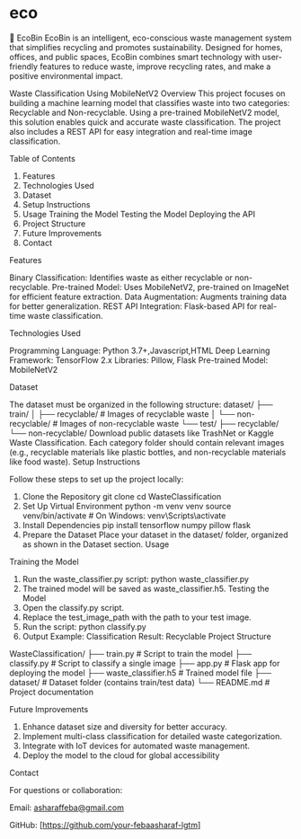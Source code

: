  # eco
🌿 EcoBin
EcoBin is an intelligent, eco-conscious waste management system that simplifies recycling and promotes sustainability. Designed for homes, offices, and public spaces, EcoBin combines smart technology with user-friendly features to reduce waste, improve recycling rates, and make a positive environmental impact.

Waste Classification Using MobileNetV2
Overview
This project focuses on building a machine learning model that classifies waste into two categories: Recyclable and Non-recyclable. Using a pre-trained MobileNetV2 model, this solution enables quick and accurate waste classification. The project also includes a REST API for easy integration and real-time image classification.

Table of Contents
1. Features
2. Technologies Used
3. Dataset
4. Setup Instructions
5. Usage
   Training the Model
   Testing the Model
   Deploying the API
6. Project Structure
7. Future Improvements
8. Contact
   
Features

Binary Classification: Identifies waste as either recyclable or non-recyclable.
Pre-trained Model: Uses MobileNetV2, pre-trained on ImageNet for efficient feature extraction.
Data Augmentation: Augments training data for better generalization.
REST API Integration: Flask-based API for real-time waste classification.

Technologies Used

Programming Language: Python 3.7+,Javascript,HTML
Deep Learning Framework: TensorFlow 2.x
Libraries:  Pillow, Flask
Pre-trained Model: MobileNetV2

Dataset

The dataset must be organized in the following structure:
dataset/
├── train/
│   ├── recyclable/          # Images of recyclable waste
│   └── non-recyclable/      # Images of non-recyclable waste
└── test/
    ├── recyclable/
    └── non-recyclable/
Download public datasets like TrashNet or Kaggle Waste Classification.
Each category folder should contain relevant images (e.g., recyclable materials like plastic bottles, and non-recyclable materials like food waste).
Setup Instructions

Follow these steps to set up the project locally:

1. Clone the Repository git clone <repository-url>
cd WasteClassification
2. Set Up Virtual Environment
python -m venv venv
source venv/bin/activate  # On Windows: venv\Scripts\activate
3. Install Dependencies
pip install tensorflow numpy pillow flask
4. Prepare the Dataset
Place your dataset in the dataset/ folder, organized as shown in the Dataset section.
Usage

Training the Model
1. Run the waste_classifier.py script:
python  waste_classifier.py
2. The trained model will be saved as waste_classifier.h5.
Testing the Model
1. Open the classify.py script.
2. Replace the test_image_path with the path to your test image.
3. Run the script:
python classify.py
4. Output Example:
Classification Result: Recyclable
Project Structure

WasteClassification/
├── train.py          # Script to train the model
├── classify.py       # Script to classify a single image
├── app.py            # Flask app for deploying the model
├── waste_classifier.h5  # Trained model file
├── dataset/          # Dataset folder (contains train/test data)
└── README.md         # Project documentation

Future Improvements

1. Enhance dataset size and diversity for better accuracy.
2. Implement multi-class classification for detailed waste categorization.
3. Integrate with IoT devices for automated waste management.
4. Deploy the model to the cloud for global accessibility


Contact

For questions or collaboration:

Email: asharaffeba@gmail.com

GitHub: [https://github.com/your-febaasharaf-lgtm]





